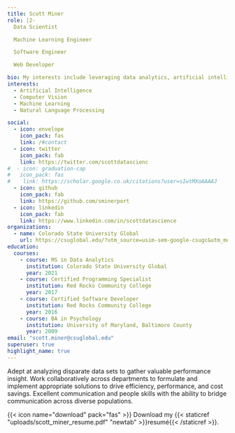 ```yaml
---
title: Scott Miner
role: |2-
  Data Scientist

  Machine Learning Engineer

  Software Engineer

  Web Developer

bio: My interests include leveraging data analytics, artificial intelligence, and machine learning to help organizations gain valuable insights from information to automate processes and enhance decision-making.
interests:
  - Artificial Intelligence
  - Computer Vision
  - Machine Learning
  - Natural Language Processing

social:
  - icon: envelope
    icon_pack: fas
    link: /#contact
  - icon: twitter
    icon_pack: fab
    link: https://twitter.com/scottdatascienc
#  - icon: graduation-cap
#   icon_pack: fas
#    link: https://scholar.google.co.uk/citations?user=sIwtMXoAAAAJ
  - icon: github
    icon_pack: fab
    link: https://github.com/sminerport
  - icon: linkedin
    icon_pack: fab
    link: https://www.linkedin.com/in/scottdatascience
organizations:
  - name: Colorado State University Global
    url: https://csuglobal.edu/?utm_source=usim-sem-google-csugc&utm_medium=sem&utm_campaign=GeneralBrandedSearch&utm_content=csugc&utm_term=colorado%20state%20university%20global&mkwid=oaCChf91&group={adgroup}&campaign={campaign}&device=c&gclid=Cj0KCQjwiNSLBhCPARIsAKNS4_cd90G492jHPxoErLi4IqBghoE2mBO66yBO_O4midi0ra2UkjNbAxUaArDJEALw_wcB
education:
  courses:
    - course: MS in Data Analytics
      institution: Colorado State University Global
      year: 2021
    - course: Certified Programming Specialist
      institution: Red Rocks Community College
      year: 2017
    - course: Certified Software Developer
      institution: Red Rocks Community College
      year: 2016
    - course: BA in Psychology
      institution: University of Maryland, Baltimore County
      year: 2009
email: "scott.miner@csuglobal.edu"
superuser: true
highlight_name: true
---
```

Adept at analyzing disparate data sets to gather valuable performance insight. Work collaboratively across departments to formulate and implement appropriate solutions to drive efficiency, performance, and cost savings. Excellent communication and people skills with the ability to bridge communication across diverse populations.

{{< icon name="download" pack="fas" >}} Download my {{< staticref "uploads/scott_miner_resume.pdf" "newtab" >}}resumé{{< /staticref >}}.
